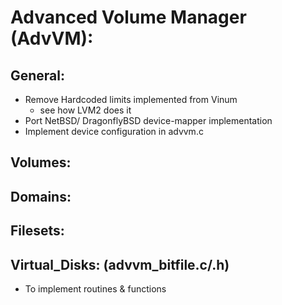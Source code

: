 # Advanced Volume Manager (AdvVM):

## General:
- Remove Hardcoded limits implemented from Vinum
	- see how LVM2 does it
- Port NetBSD/ DragonflyBSD device-mapper implementation
- Implement device configuration in advvm.c

## Volumes:


## Domains:


## Filesets:


## Virtual_Disks: (advvm_bitfile.c/.h)
- To implement routines & functions
